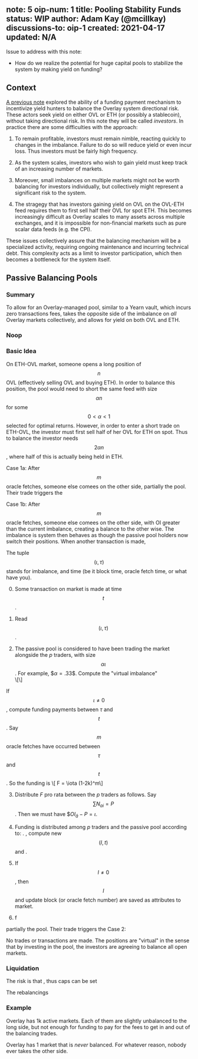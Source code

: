 note: 5
oip-num: 1
title: Pooling Stability Funds
status: WIP
author: Adam Kay (@mcillkay)
discussions-to: oip-1
created: 2021-04-17
updated: N/A
---

Issue to address with this note:

- How do we realize the potential for huge capital pools to stabilize the system by making yield on funding?


## Context

[A previous note](note-1) explored the ability of a funding payment mechanism to incentivize yield hunters to balance the Overlay system directional risk. These actors seek yield on either OVL or ETH (or possibly a stablecoin), without taking directional risk. In this note they will be called *investors*. In practice there are some difficulties with the approach:


1. To remain profitable, investors must remain nimble, reacting quickly to changes in the imbalance. Failure to do so will reduce yield or even incur loss. Thus investors must be fairly high frequency.

2. As the system scales, investors who wish to gain yield must keep track of an increasing number of markets.

3. Moreover, small imbalances on multiple markets might not be worth balancing for investors individually, but collectively might represent a significant risk to the system.   

4. The stragegy that has investors gaining yield on OVL on the OVL-ETH feed requires them to first sell half their OVL for spot ETH. This becomes increasingly difficult as Overlay scales to many assets across multiple exchanges, and  it is impossible for non-financial markets such as pure scalar data feeds (e.g. the CPI).

These issues collectively assure that the balancing mechanism will be a specialized activity, requiring ongoing maintenance and incurring technical debt. This complexity acts as a limit to investor participation, which then becomes a bottleneck for the system itself.  


## Passive Balancing Pools

### Summary

To allow for an Overlay-managed pool, similar to a Yearn vault, which incurs zero transactions fees, takes the opposite side of the imbalance on *all* Overlay markets collectively, and allows for yield on both OVL and ETH.

### Noop


### Basic Idea

On ETH-OVL market, someone opens a long position of $$n$$ OVL (effectively selling OVL and buying ETH). In order to balance this position, the pool would need to short the same feed with size $$\alpha n$$ for some $$0 < \alpha < 1$$ selected for optimal returns. However, in order to enter a short trade on ETH-OVL, the investor must first sell half of her OVL for ETH on spot. Thus to balance the investor needs $$2 \alpha n$$, where half of this is actually being held in ETH.

Case 1a: After $$m$$ oracle fetches, someone else comees on the other side, partially the pool. Their trade triggers the

Case 1b: After $$m$$ oracle fetches, someone else comees on the other side, with OI greater than the current imbalance, creating a balance to the other wise. The imbalance is system then behaves as though the passive pool holders now switch their positions. When another transaction is made,

The tuple $$(\iota , \tau)$$ stands for imbalance, and time (be it block time, oracle fetch time, or what have you).

0. Some transaction on market is made at time $$t$$.  

1. Read $$(\iota, \tau)$$.

2. The passive pool is considered to have been trading the market alongside the $p$ traders, with size $$\alpha \iota$$. For example, $$\alpha = .33\$$. Compute the "virtual imbalance"  
\\[\\]

If $$\iota \neq 0$$, compute funding payments between $\tau$ and $$t$$. Say $$m$$ oracle fetches have occurred between $$\tau$$ and $$t$$. So the funding is
\\[ F = \iota (1-2k)^m\\]

3. Distribute $F$ pro rata between the $p$ traders as follows. Say $$\sum N_{ai} = P$$. Then we must have $$OI_{\hat{a}} - P = \iota$.


4. Funding is distributed among $p$ traders and the passive pool according to:
. , compute new $$(I, t)$$ and .   

1. If $$ I  \neq 0$$, then $$I$$ and update block (or oracle fetch number) are saved as attributes to market.

2. f




partially the pool. Their trade triggers the
Case 2:

No trades or transactions are made. The positions are "virtual" in the sense that by investing in the pool, the investors are agreeing to balance all open markets.

### Liquidation

The risk is that , thus caps can be set  

The rebalancings

### Example

Overlay has 1k active markets. Each of them are slightly unbalanced to the long side, but not enough for funding to pay for the fees to get in and out of the balancing trades.  

Overlay has 1 market that is *never* balanced. For whatever reason, nobody ever takes the other side.
